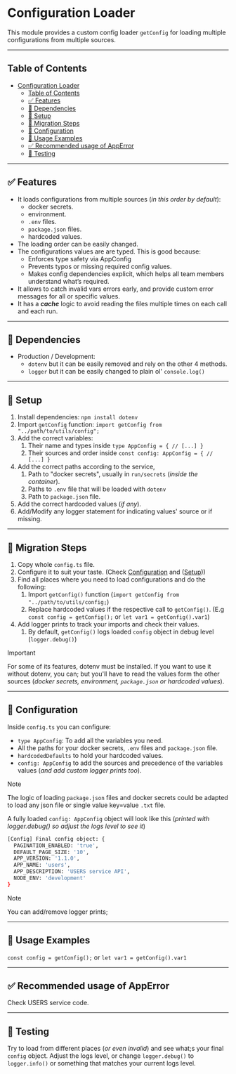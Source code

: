 # Configuration Loader

This module provides a custom config loader `getConfig` for loading multiple configurations from multiple sources.

---

## Table of Contents

- [Configuration Loader](#configuration-loader)
  - [Table of Contents](#table-of-contents)
  - [✅ Features](#-features)
  - [🧩 Dependencies](#-dependencies)
  - [🔧 Setup](#-setup)
  - [🔀 Migration Steps](#-migration-steps)
  - [🔌 Configuration](#-configuration)
  - [🧩 Usage Examples](#-usage-examples)
  - [✅ Recommended usage of AppError](#-recommended-usage-of-apperror)
  - [🧪 Testing](#-testing)

---

## ✅ Features

- It loads configurations from multiple sources (_in this order by default_):
  - docker secrets.
  - environment.
  - `.env` files.
  - `package.json` files.
  - hardcoded values.
- The loading order can be easily changed.
- The configurations values are are typed. This is good because:
  - Enforces type safety via AppConfig
  - Prevents typos or missing required config values.
  - Makes config dependencies explicit, which helps all team members understand what’s required.
- It allows to catch invalid vars errors early, and provide custom error messages for all or specific values.
- It has a _**cache**_ logic to avoid reading the files multiple times on each call and each run.

---

## 🧩 Dependencies

- Production / Development:
  - `dotenv` but it can be easily removed and rely on the other 4 methods.
  - `logger` but it can be easily changed to plain ol' `console.log()`

---

## 🔧 Setup

1. Install dependencies: `npm install dotenv`
2. Import `getConfig` function:
  `import getConfig from "../path/to/utils/config";`
3. Add the correct variables:
   1. Their name and types inside `type AppConfig = { // [...] }`
   2. Their sources and order inside `const config: AppConfig = { // [...] }`
4. Add the correct paths according to the service,
   1. Path to "docker secrets", usually in `run/secrets` (_inside the container_).
   2. Paths to `.env` file that will be loaded with `dotenv`
   3. Path to `package.json` file.
5. Add the correct hardcoded values (_if any_).
6. Add/Modify any logger statement for indicating values' source or if missing.

---

## 🔀 Migration Steps

1. Copy whole `config.ts` file.
2. Configure it to suit your taste. (Check [Configuration](#-configuration) and ([Setup](#-setup)))
3. Find all places where you need to load configurations and do the following:
   1. Import `getConfig()` function (`import getConfig from "../path/to/utils/config;`)
   2. Replace hardcoded values if the respective call to `getConfig()`. (E.g `const config = getConfig();` or `let var1 = getConfig().var1`)
4. Add logger prints to track your imports and check their values.
   1. By default, `getConfig()` logs loaded `config` object in debug level (`logger.debug()`)

> [!IMPORTANT]
>
> For some of its features, dotenv must be installed.
> If you want to use it without dotenv, you can;
> but you'll have to read the values form the other sources
> (_docker secrets, environment, `package.json` or hardcoded values_).

---

## 🔌 Configuration

Inside `config.ts` you can configure:

- `type AppConfig`: To add all the variables you need.
- All the paths for your docker secrets, `.env` files and `package.json` file.
- `hardcodedDefaults` to hold your hardcoded values.
- `config: AppConfig` to add the sources and precedence of the variables values (_and add custom logger prints too_).

> [!NOTE]
>
> The logic of loading `package.json` files and docker secrets could be adapted
> to load any json file or single value key=value `.txt` file.

A fully loaded `config: AppConfig` object will look like this (_printed with logger.debug() so adjust the logs level to see it_)

```bash
[Config] Final config object: {
  PAGINATION_ENABLED: 'true',
  DEFAULT_PAGE_SIZE: '10',
  APP_VERSION: '1.1.0',
  APP_NAME: 'users',
  APP_DESCRIPTION: 'USERS service API',
  NODE_ENV: 'development'
}
```

> [!NOTE]
>
> You can add/remove logger prints;

---

## 🧩 Usage Examples

`const config = getConfig();` or `let var1 = getConfig().var1`

---

## ✅ Recommended usage of AppError

Check USERS service code.

---

## 🧪 Testing

Try to load from different places (_or even invalid_) and see what;s your final `config` object.
Adjust the logs level, or change `logger.debug()` to `logger.info()` or something that matches your current logs level.
